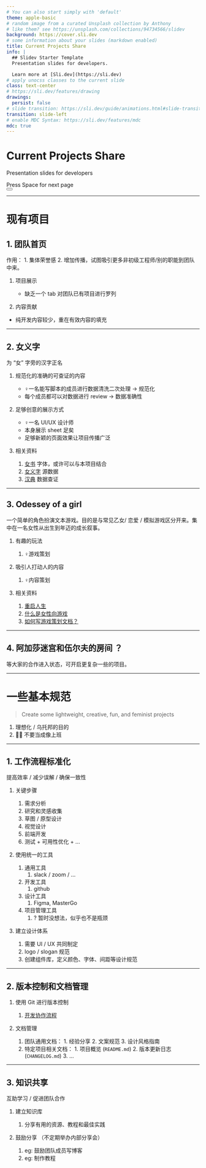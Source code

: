 ```yaml
---
# You can also start simply with 'default'
theme: apple-basic
# random image from a curated Unsplash collection by Anthony
# like them? see https://unsplash.com/collections/94734566/slidev
background: https://cover.sli.dev
# some information about your slides (markdown enabled)
title: Current Projects Share
info: |
  ## Slidev Starter Template
  Presentation slides for developers.

  Learn more at [Sli.dev](https://sli.dev)
# apply unocss classes to the current slide
class: text-center
# https://sli.dev/features/drawing
drawings:
  persist: false
# slide transition: https://sli.dev/guide/animations.html#slide-transitions
transition: slide-left
# enable MDC Syntax: https://sli.dev/features/mdc
mdc: true
---
```


# Current Projects Share

Presentation slides for developers

<div class="pt-12">
  <span @click="$slidev.nav.next" class="px-2 py-1 rounded cursor-pointer" hover="bg-white bg-opacity-10">
    Press Space for next page <carbon:arrow-right class="inline"/>
  </span>
</div>

<div class="abs-br m-6 flex gap-2">
  <button @click="$slidev.nav.openInEditor()" title="Open in Editor" class="text-xl slidev-icon-btn opacity-50 !border-none !hover:text-white">
    <carbon:edit />
  </button>
  <a href="https://github.com/slidevjs/slidev" target="_blank" alt="GitHub" title="Open in GitHub"
    class="text-xl slidev-icon-btn opacity-50 !border-none !hover:text-white">
    <carbon-logo-github />
  </a>
</div>

<Footer />

<!--
The last comment block of each slide will be treated as slide notes. It will be visible and editable in Presenter Mode along with the slide. [Read more in the docs](https://sli.dev/guide/syntax.html#notes)
-->

---

# 现有项目

## 1. 团队首页

作用： 1. 集体荣誉感 2. 增加传播，试图吸引更多非初级工程师/别的职能到团队中来。

1. 项目展示

   - 缺乏一个 tab 对团队已有项目进行罗列

2. 内容贡献

- 纯开发内容较少，重在有效内容的填充

---


## 2. 女义字

为 “女” 字旁的汉字正名

1. 规范化的准确的可查证的内容

   - ♀一名能写脚本的成员进行数据清洗二次处理 -> 规范化
   - 每个成员都可以对数据进行 review -> 数据准确性

2. 足够创意的展示方式

   - ♀一名 UI/UX 设计师
   - 本身展示 sheet 足矣
   - 足够新颖的页面效果让项目传播广泛

3. 相关资料
   1. [女书](https://nushuscript.org/) 字体，或许可以与本项目结合
   2. [女义字](https://docs.qq.com/sheet/DTHp6RmhFUG13dGN0?tab=BB08J2) 源数据
   3. [汉典](https://www.zdic.net/) 数据查证

---


## 3. Odessey of a girl

一个简单的角色扮演文本游戏。目的是与常见乙女/ 恋爱 / 模拟游戏区分开来。集中在一名女性从出生到年迈的成长叙事。

1. 有趣的玩法

   1. ♀游戏策划

2. 吸引人打动人的内容

   1. ♀内容策划

3. 相关资料
   1. [重启人生](https://liferestart.syaro.io/public/index.html)
   2. [什么是女性向游戏](https://sspai.com/post/35631)
   3. [如何写游戏策划文档？](https://maniahero.com/2019/01/20/%E5%A6%82%E4%BD%95%E5%86%99%E6%B8%B8%E6%88%8F%E7%AD%96%E5%88%92%E6%96%87%E6%A1%A3%EF%BC%9F/)

---

## 4. 阿加莎迷宫和伍尔夫的房间 ？

等大家的合作进入状态，可开启更复杂一些的项目。

---

# 一些基本规范

> Create some lightweight, creative, fun, and feminist projects

1. 理想化 / 乌托邦的目的
2. 🙅‍♀️ 不要当成像上班

---


## 1. 工作流程标准化

提高效率 / 减少误解 / 确保一致性

1. 关键步骤
   1. 需求分析
   2. 研究和灵感收集
   3. 草图 / 原型设计
   4. 视觉设计
   5. 前端开发
   6. 测试 + 可用性优化 + ...

2. 使用统一的工具

   1. 通用工具
      1. slack / zoom / ...
   2. 开发工具
      1. github
   3. 设计工具
      1. Figma, MasterGo
   4. 项目管理工具
      1. ? 暂时没想法，似乎也不是瓶颈

3. 建立设计体系
   1. 需要 UI / UX 共同制定
   2. logo / slogan 规范
   3. 创建组件库，定义颜色、字体、间距等设计规范

---


## 2. 版本控制和文档管理

1. 使用 Git 进行版本控制

   1. [开发协作流程](https://github.com/girlspowertech/girlspowertech.github.io/issues/3)

2. 文档管理
   1. 团队通用文档： 1. 经验分享 2. 文案规范 3. 设计风格指南
   2. 特定项目相关文档： 1. 项目概览 (`README.md`) 2. 版本更新日志 (`CHANGELOG.md`) 3. ...

---


## 3. 知识共享

互助学习 / 促进团队合作

1. 建立知识库
   1. 分享有用的资源、教程和最佳实践

2. 鼓励分享 （不定期举办内部分享会）
   1. eg: 鼓励团队成员写博客
   2. eg: 制作教程

